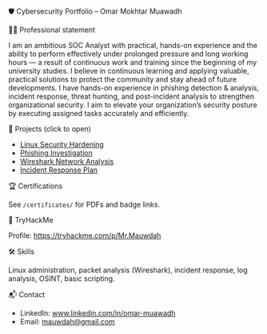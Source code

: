 🛡️ Cybersecurity Portfolio – Omar Mokhtar Muawadh


👨‍💻 Professional statement

   I am an ambitious SOC Analyst with practical, hands-on experience and the ability to perform effectively under prolonged pressure and long working hours — a result of continuous work and training since the beginning of my university studies. I believe in continuous learning and applying valuable, practical solutions to protect the community and stay ahead of future developments. I have hands-on experience in phishing detection & analysis, incident response, threat hunting, and post-incident analysis to strengthen organizational security. I aim to elevate your organization’s security posture by executing assigned tasks accurately and efficiently.


📑 Projects (click to open)
- [Linux Security Hardening](./linux-security-hardening/report.md)
- [Phishing Investigation](./phishing-investigation/report.md)
- [Wireshark Network Analysis](./wireshark-network-analysis/report.md)
- [Incident Response Plan](./incident-response-plan/report.md)

🏆 Certifications

See `/certificates/` for PDFs and badge links.


🏴 TryHackMe

Profile: https://tryhackme.com/p/Mr.Mauwdah


🛠 Skills

Linux administration, packet analysis (Wireshark), incident response, log analysis, OSINT, basic scripting.


📬 Contact
- LinkedIn: www.linkedin.com/in/omar-muawadh
- Email: mauwdah@gmail.com
